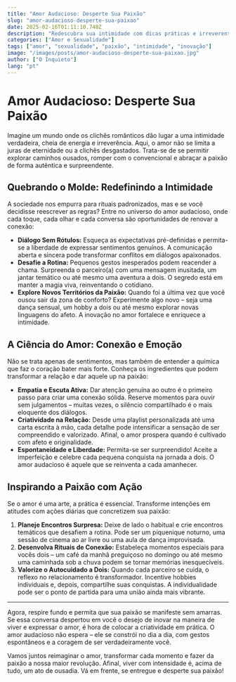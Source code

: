 ```yaml
---
title: "Amor Audacioso: Desperte Sua Paixão"
slug: "amor-audacioso-desperte-sua-paixao"
date: 2025-02-16T01:11:10.748Z
description: "Redescubra sua intimidade com dicas práticas e irreverentes. Explore novos caminhos para intensificar a conexão e a paixão, desafiando convenções e revolucionando a forma como você vive o amor."
categories: ["Amor e Sexualidade"]
tags: ["amor", "sexualidade", "paixão", "intimidade", "inovação"]
image: "/images/posts/amor-audacioso-desperte-sua-paixao.jpg"
author: ["O Inquieto"]
lang: "pt"
---
```


# Amor Audacioso: Desperte Sua Paixão

Imagine um mundo onde os clichês românticos dão lugar a uma intimidade verdadeira, cheia de energia e irreverência. Aqui, o amor não se limita a juras de eternidade ou a clichês desgastados. Trata-se de se permitir explorar caminhos ousados, romper com o convencional e abraçar a paixão de forma autêntica e surpreendente.

## Quebrando o Molde: Redefinindo a Intimidade

A sociedade nos empurra para rituais padronizados, mas e se você decidisse reescrever as regras? Entre no universo do amor audacioso, onde cada toque, cada olhar e cada conversa são oportunidades de renovar a conexão:

- **Diálogo Sem Rótulos:** Esqueça as expectativas pré-definidas e permita-se a liberdade de expressar sentimentos genuínos. A comunicação aberta e sincera pode transformar conflitos em diálogos apaixonados.
- **Desafie a Rotina:** Pequenos gestos inesperados podem reacender a chama. Surpreenda o parceiro(a) com uma mensagem inusitada, um jantar temático ou até mesmo uma aventura a dois. O segredo está em manter a magia viva, reinventando o cotidiano.
- **Explore Novos Territórios da Paixão:** Quando foi a última vez que você ousou sair da zona de conforto? Experimente algo novo – seja uma dança sensual, um hobby a dois ou até mesmo explorar novas linguagens do afeto. A inovação no amor fortalece e enriquece a intimidade.

## A Ciência do Amor: Conexão e Emoção

Não se trata apenas de sentimentos, mas também de entender a química que faz o coração bater mais forte. Conheça os ingredientes que podem transformar a relação e dar aquele up na paixão:

- **Empatia e Escuta Ativa:** Dar atenção genuína ao outro é o primeiro passo para criar uma conexão sólida. Reserve momentos para ouvir sem julgamentos – muitas vezes, o silêncio compartilhado é o mais eloquente dos diálogos.
- **Criatividade na Relação:** Desde uma playlist personalizada até uma carta escrita à mão, cada detalhe pode intensificar a sensação de ser compreendido e valorizado. Afinal, o amor prospera quando é cultivado com afeto e originalidade.
- **Espontaneidade e Liberdade:** Permita-se ser surpreendido! Aceite a imperfeição e celebre cada pequena conquista na jornada a dois. O amor audacioso é aquele que se reinventa a cada amanhecer.

## Inspirando a Paixão com Ação

Se o amor é uma arte, a prática é essencial. Transforme intenções em atitudes com ações diárias que concretizem sua paixão:

1. **Planeje Encontros Surpresa:** Deixe de lado o habitual e crie encontros temáticos que desafiem a rotina. Pode ser um piquenique noturno, uma sessão de cinema ao ar livre ou uma aula de dança improvisada.
2. **Desenvolva Rituais de Conexão:** Estabeleça momentos especiais para vocês dois – um café da manhã preguiçoso no domingo ou até mesmo uma caminhada sob a chuva podem se tornar memórias inesquecíveis.
3. **Valorize o Autocuidado a Dois:** Quando cada parceiro se cuida, o reflexo no relacionamento é transformador. Incentive hobbies individuais e, depois, compartilhe suas conquistas. A individualidade pode ser o ponto de partida para uma união ainda mais vibrante.

---

Agora, respire fundo e permita que sua paixão se manifeste sem amarras. Se essa conversa despertou em você o desejo de inovar na maneira de viver e expressar o amor, é hora de colocar a criatividade em prática. O amor audacioso não espera – ele se constrói no dia a dia, com gestos espontâneos e a coragem de ser verdadeiramente você. 

Vamos juntos reimaginar o amor, transformar cada momento e fazer da paixão a nossa maior revolução. Afinal, viver com intensidade é, acima de tudo, um ato de ousadia. Vá em frente, se entregue e desperte sua paixão!